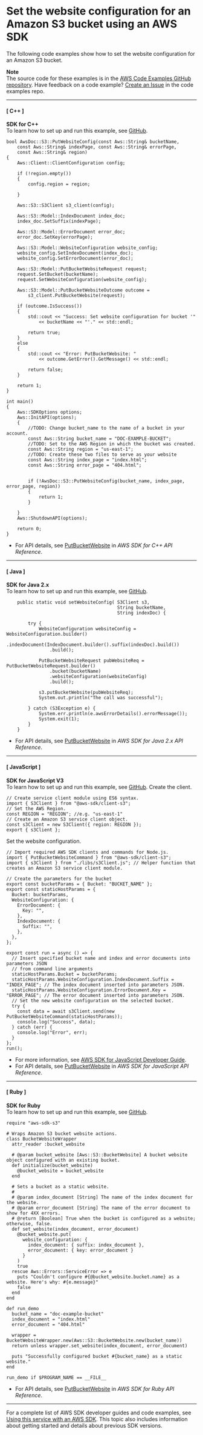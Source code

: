 # Set the website configuration for an Amazon S3 bucket using an AWS SDK<a name="example_s3_PutBucketWebsite_section"></a>

The following code examples show how to set the website configuration for an Amazon S3 bucket\.

**Note**  
The source code for these examples is in the [AWS Code Examples GitHub repository](https://github.com/awsdocs/aws-doc-sdk-examples)\. Have feedback on a code example? [Create an Issue](https://github.com/awsdocs/aws-doc-sdk-examples/issues/new/choose) in the code examples repo\. 

------
#### [ C\+\+ ]

**SDK for C\+\+**  
 To learn how to set up and run this example, see [GitHub](https://github.com/awsdocs/aws-doc-sdk-examples/tree/main/cpp/example_code/s3#code-examples)\. 
  

```
bool AwsDoc::S3::PutWebsiteConfig(const Aws::String& bucketName, 
    const Aws::String& indexPage, const Aws::String& errorPage, 
    const Aws::String& region)
{
    Aws::Client::ClientConfiguration config;

    if (!region.empty())
    {
        config.region = region;

    }

    Aws::S3::S3Client s3_client(config);
        
    Aws::S3::Model::IndexDocument index_doc;
    index_doc.SetSuffix(indexPage);

    Aws::S3::Model::ErrorDocument error_doc;
    error_doc.SetKey(errorPage);

    Aws::S3::Model::WebsiteConfiguration website_config;
    website_config.SetIndexDocument(index_doc);
    website_config.SetErrorDocument(error_doc);

    Aws::S3::Model::PutBucketWebsiteRequest request;
    request.SetBucket(bucketName);
    request.SetWebsiteConfiguration(website_config);

    Aws::S3::Model::PutBucketWebsiteOutcome outcome = 
        s3_client.PutBucketWebsite(request);

    if (outcome.IsSuccess())
    {
        std::cout << "Success: Set website configuration for bucket '" 
            << bucketName << "'." << std::endl;

        return true;
    }
    else
    {
        std::cout << "Error: PutBucketWebsite: "
            << outcome.GetError().GetMessage() << std::endl;

        return false;
    }
    
    return 1;
}

int main()
{
    Aws::SDKOptions options;
    Aws::InitAPI(options);
    {
        //TODO: Change bucket_name to the name of a bucket in your account.
        const Aws::String bucket_name = "DOC-EXAMPLE-BUCKET";
        //TODO: Set to the AWS Region in which the bucket was created.
        const Aws::String region = "us-east-1";
        //TODO: Create these two files to serve as your website
        const Aws::String index_page = "index.html";
        const Aws::String error_page = "404.html";


        if (!AwsDoc::S3::PutWebsiteConfig(bucket_name, index_page, error_page, region))
        {
            return 1;
        }
        
    }
    Aws::ShutdownAPI(options);

    return 0;
}
```
+  For API details, see [PutBucketWebsite](https://docs.aws.amazon.com/goto/SdkForCpp/s3-2006-03-01/PutBucketWebsite) in *AWS SDK for C\+\+ API Reference*\. 

------
#### [ Java ]

**SDK for Java 2\.x**  
 To learn how to set up and run this example, see [GitHub](https://github.com/awsdocs/aws-doc-sdk-examples/tree/main/javav2/example_code/s3#readme)\. 
  

```
    public static void setWebsiteConfig( S3Client s3,
                                         String bucketName,
                                         String indexDoc) {

        try {
            WebsiteConfiguration websiteConfig = WebsiteConfiguration.builder()
                .indexDocument(IndexDocument.builder().suffix(indexDoc).build())
                .build();

            PutBucketWebsiteRequest pubWebsiteReq = PutBucketWebsiteRequest.builder()
                .bucket(bucketName)
                .websiteConfiguration(websiteConfig)
                .build();

            s3.putBucketWebsite(pubWebsiteReq);
            System.out.println("The call was successful");

        } catch (S3Exception e) {
            System.err.println(e.awsErrorDetails().errorMessage());
            System.exit(1);
        }
    }
```
+  For API details, see [PutBucketWebsite](https://docs.aws.amazon.com/goto/SdkForJavaV2/s3-2006-03-01/PutBucketWebsite) in *AWS SDK for Java 2\.x API Reference*\. 

------
#### [ JavaScript ]

**SDK for JavaScript V3**  
 To learn how to set up and run this example, see [GitHub](https://github.com/awsdocs/aws-doc-sdk-examples/tree/main/javascriptv3/example_code/s3#code-examples)\. 
Create the client\.  

```
// Create service client module using ES6 syntax.
import { S3Client } from "@aws-sdk/client-s3";
// Set the AWS Region.
const REGION = "REGION"; //e.g. "us-east-1"
// Create an Amazon S3 service client object.
const s3Client = new S3Client({ region: REGION });
export { s3Client };
```
Set the website configuration\.  

```
// Import required AWS SDK clients and commands for Node.js.
import { PutBucketWebsiteCommand } from "@aws-sdk/client-s3";
import { s3Client } from "./libs/s3Client.js"; // Helper function that creates an Amazon S3 service client module.

// Create the parameters for the bucket
export const bucketParams = { Bucket: "BUCKET_NAME" };
export const staticHostParams = {
  Bucket: bucketParams,
  WebsiteConfiguration: {
    ErrorDocument: {
      Key: "",
    },
    IndexDocument: {
      Suffix: "",
    },
  },
};

export const run = async () => {
  // Insert specified bucket name and index and error documents into parameters JSON
  // from command line arguments
  staticHostParams.Bucket = bucketParams;
  staticHostParams.WebsiteConfiguration.IndexDocument.Suffix = "INDEX_PAGE"; // The index document inserted into parameters JSON.
  staticHostParams.WebsiteConfiguration.ErrorDocument.Key = "ERROR_PAGE"; // The error document inserted into parameters JSON.
  // Set the new website configuration on the selected bucket.
  try {
    const data = await s3Client.send(new PutBucketWebsiteCommand(staticHostParams));
    console.log("Success", data);
  } catch (err) {
    console.log("Error", err);
  }
};
run();
```
+  For more information, see [AWS SDK for JavaScript Developer Guide](https://docs.aws.amazon.com/sdk-for-javascript/v3/developer-guide/s3-example-static-web-host.html#s3-example-static-web-host-set-website)\. 
+  For API details, see [PutBucketWebsite](https://docs.aws.amazon.com/AWSJavaScriptSDK/v3/latest/clients/client-s3/classes/putbucketwebsitecommand.html) in *AWS SDK for JavaScript API Reference*\. 

------
#### [ Ruby ]

**SDK for Ruby**  
 To learn how to set up and run this example, see [GitHub](https://github.com/awsdocs/aws-doc-sdk-examples/tree/main/ruby/example_code/s3#code-examples)\. 
  

```
require "aws-sdk-s3"

# Wraps Amazon S3 bucket website actions.
class BucketWebsiteWrapper
  attr_reader :bucket_website

  # @param bucket_website [Aws::S3::BucketWebsite] A bucket website object configured with an existing bucket.
  def initialize(bucket_website)
    @bucket_website = bucket_website
  end

  # Sets a bucket as a static website.
  #
  # @param index_document [String] The name of the index document for the website.
  # @param error_document [String] The name of the error document to show for 4XX errors.
  # @return [Boolean] True when the bucket is configured as a website; otherwise, false.
  def set_website(index_document, error_document)
    @bucket_website.put(
      website_configuration: {
        index_document: { suffix: index_document },
        error_document: { key: error_document }
      }
    )
    true
  rescue Aws::Errors::ServiceError => e
    puts "Couldn't configure #{@bucket_website.bucket.name} as a website. Here's why: #{e.message}"
    false
  end
end

def run_demo
  bucket_name = "doc-example-bucket"
  index_document = "index.html"
  error_document = "404.html"

  wrapper = BucketWebsiteWrapper.new(Aws::S3::BucketWebsite.new(bucket_name))
  return unless wrapper.set_website(index_document, error_document)

  puts "Successfully configured bucket #{bucket_name} as a static website."
end

run_demo if $PROGRAM_NAME == __FILE__
```
+  For API details, see [PutBucketWebsite](https://docs.aws.amazon.com/goto/SdkForRubyV3/s3-2006-03-01/PutBucketWebsite) in *AWS SDK for Ruby API Reference*\. 

------

For a complete list of AWS SDK developer guides and code examples, see [Using this service with an AWS SDK](UsingAWSSDK.md#sdk-general-information-section)\. This topic also includes information about getting started and details about previous SDK versions\.